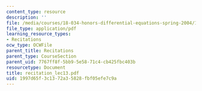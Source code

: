 ```yaml
---
content_type: resource
description: ''
file: /media/courses/18-034-honors-differential-equations-spring-2004/1997d65f3c1372a35828fbf05efe7c9a_recitation_lec13.pdf
file_type: application/pdf
learning_resource_types:
- Recitations
ocw_type: OCWFile
parent_title: Recitations
parent_type: CourseSection
parent_uid: 7767ff8f-5bb9-5e58-71c4-cb425fbc403b
resourcetype: Document
title: recitation_lec13.pdf
uid: 1997d65f-3c13-72a3-5828-fbf05efe7c9a
---
```

